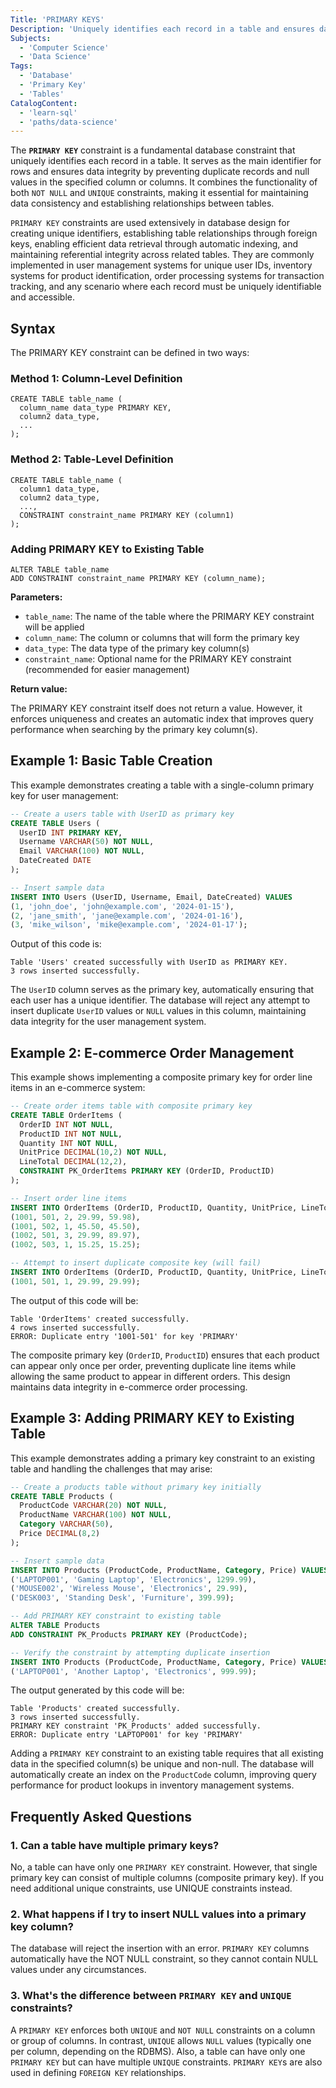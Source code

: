 ```yaml
---
Title: 'PRIMARY KEYS'
Description: 'Uniquely identifies each record in a table and ensures data integrity by preventing duplicate or `NULL` values in one or more specified columns.'
Subjects:
  - 'Computer Science'
  - 'Data Science'
Tags:
  - 'Database'
  - 'Primary Key'
  - 'Tables'
CatalogContent:
  - 'learn-sql'
  - 'paths/data-science'
---
```


The **`PRIMARY KEY`** constraint is a fundamental database constraint that uniquely identifies each record in a table. It serves as the main identifier for rows and ensures data integrity by preventing duplicate records and null values in the specified column or columns. It combines the functionality of both `NOT NULL` and `UNIQUE` constraints, making it essential for maintaining data consistency and establishing relationships between tables.

`PRIMARY KEY` constraints are used extensively in database design for creating unique identifiers, establishing table relationships through foreign keys, enabling efficient data retrieval through automatic indexing, and maintaining referential integrity across related tables. They are commonly implemented in user management systems for unique user IDs, inventory systems for product identification, order processing systems for transaction tracking, and any scenario where each record must be uniquely identifiable and accessible.

## Syntax

The PRIMARY KEY constraint can be defined in two ways:

### Method 1: Column-Level Definition

```pseudo
CREATE TABLE table_name (
  column_name data_type PRIMARY KEY,
  column2 data_type,
  ...
);
```

### Method 2: Table-Level Definition

```pseudo
CREATE TABLE table_name (
  column1 data_type,
  column2 data_type,
  ...,
  CONSTRAINT constraint_name PRIMARY KEY (column1)
);
```

### Adding PRIMARY KEY to Existing Table

```pseudo
ALTER TABLE table_name
ADD CONSTRAINT constraint_name PRIMARY KEY (column_name);
```

**Parameters:**

- `table_name`: The name of the table where the PRIMARY KEY constraint will be applied
- `column_name`: The column or columns that will form the primary key
- `data_type`: The data type of the primary key column(s)
- `constraint_name`: Optional name for the PRIMARY KEY constraint (recommended for easier management)

**Return value:**

The PRIMARY KEY constraint itself does not return a value. However, it enforces uniqueness and creates an automatic index that improves query performance when searching by the primary key column(s).

## Example 1: Basic Table Creation

This example demonstrates creating a table with a single-column primary key for user management:

```sql
-- Create a users table with UserID as primary key
CREATE TABLE Users (
  UserID INT PRIMARY KEY,
  Username VARCHAR(50) NOT NULL,
  Email VARCHAR(100) NOT NULL,
  DateCreated DATE
);

-- Insert sample data
INSERT INTO Users (UserID, Username, Email, DateCreated) VALUES
(1, 'john_doe', 'john@example.com', '2024-01-15'),
(2, 'jane_smith', 'jane@example.com', '2024-01-16'),
(3, 'mike_wilson', 'mike@example.com', '2024-01-17');
```

Output of this code is:

```shell
Table 'Users' created successfully with UserID as PRIMARY KEY.
3 rows inserted successfully.
```

The `UserID` column serves as the primary key, automatically ensuring that each user has a unique identifier. The database will reject any attempt to insert duplicate `UserID` values or `NULL` values in this column, maintaining data integrity for the user management system.

## Example 2: E-commerce Order Management

This example shows implementing a composite primary key for order line items in an e-commerce system:

```sql
-- Create order items table with composite primary key
CREATE TABLE OrderItems (
  OrderID INT NOT NULL,
  ProductID INT NOT NULL,
  Quantity INT NOT NULL,
  UnitPrice DECIMAL(10,2) NOT NULL,
  LineTotal DECIMAL(12,2),
  CONSTRAINT PK_OrderItems PRIMARY KEY (OrderID, ProductID)
);

-- Insert order line items
INSERT INTO OrderItems (OrderID, ProductID, Quantity, UnitPrice, LineTotal) VALUES
(1001, 501, 2, 29.99, 59.98),
(1001, 502, 1, 45.50, 45.50),
(1002, 501, 3, 29.99, 89.97),
(1002, 503, 1, 15.25, 15.25);

-- Attempt to insert duplicate composite key (will fail)
INSERT INTO OrderItems (OrderID, ProductID, Quantity, UnitPrice, LineTotal) VALUES
(1001, 501, 1, 29.99, 29.99);
```

The output of this code will be:

```shell
Table 'OrderItems' created successfully.
4 rows inserted successfully.
ERROR: Duplicate entry '1001-501' for key 'PRIMARY'
```

The composite primary key (`OrderID`, `ProductID`) ensures that each product can appear only once per order, preventing duplicate line items while allowing the same product to appear in different orders. This design maintains data integrity in e-commerce order processing.

## Example 3: Adding PRIMARY KEY to Existing Table

This example demonstrates adding a primary key constraint to an existing table and handling the challenges that may arise:

```sql
-- Create a products table without primary key initially
CREATE TABLE Products (
  ProductCode VARCHAR(20) NOT NULL,
  ProductName VARCHAR(100) NOT NULL,
  Category VARCHAR(50),
  Price DECIMAL(8,2)
);

-- Insert sample data
INSERT INTO Products (ProductCode, ProductName, Category, Price) VALUES
('LAPTOP001', 'Gaming Laptop', 'Electronics', 1299.99),
('MOUSE002', 'Wireless Mouse', 'Electronics', 29.99),
('DESK003', 'Standing Desk', 'Furniture', 399.99);

-- Add PRIMARY KEY constraint to existing table
ALTER TABLE Products
ADD CONSTRAINT PK_Products PRIMARY KEY (ProductCode);

-- Verify the constraint by attempting duplicate insertion
INSERT INTO Products (ProductCode, ProductName, Category, Price) VALUES
('LAPTOP001', 'Another Laptop', 'Electronics', 999.99);
```

The output generated by this code will be:

```shell
Table 'Products' created successfully.
3 rows inserted successfully.
PRIMARY KEY constraint 'PK_Products' added successfully.
ERROR: Duplicate entry 'LAPTOP001' for key 'PRIMARY'
```

Adding a `PRIMARY KEY` constraint to an existing table requires that all existing data in the specified column(s) be unique and non-null. The database will automatically create an index on the `ProductCode` column, improving query performance for product lookups in inventory management systems.

## Frequently Asked Questions

### 1. Can a table have multiple primary keys?

No, a table can have only one `PRIMARY KEY` constraint. However, that single primary key can consist of multiple columns (composite primary key). If you need additional unique constraints, use UNIQUE constraints instead.

### 2. What happens if I try to insert NULL values into a primary key column?

The database will reject the insertion with an error. `PRIMARY KEY` columns automatically have the NOT NULL constraint, so they cannot contain NULL values under any circumstances.

### 3. What's the difference between `PRIMARY KEY` and `UNIQUE` constraints?

A `PRIMARY KEY` enforces both `UNIQUE` and `NOT NULL` constraints on a column or group of columns. In contrast, `UNIQUE` allows `NULL` values (typically one per column, depending on the RDBMS). Also, a table can have only one `PRIMARY KEY` but can have multiple `UNIQUE` constraints. `PRIMARY KEY`s are also used in defining `FOREIGN KEY` relationships.
